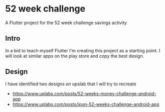 # 52 week challenge

A Flutter project for the 52 week challenge savings activity

## Intro

In a bid to teach myself Flutter I'm creating this project as a starting point. I will look at similar apps on the play store and copy the best design.

## Design

I have identified two designs on upslab that I will try to recreate

- https://www.uplabs.com/posts/52-weeks-money-challenge-android-app
- https://www.uplabs.com/posts/ipon-52-weeks-challenge-android-app

